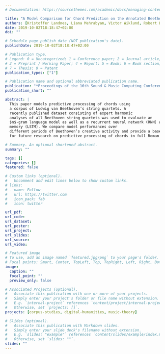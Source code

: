 ```yaml
---
# Documentation: https://sourcethemes.com/academic/docs/managing-content/

title: "A Model Comparison for Chord Prediction on the Annotated Beethoven Corpus"
authors: [Kristoffer Landnes, Liana Mehrabyan, Victor Wiklund, Robert Lieck, admin, Martin Rohrmeier]
date: 2019-10-02T18:18:47+02:00
doi: ""

# Schedule page publish date (NOT publication's date).
publishDate: 2019-10-02T18:18:47+02:00

# Publication type.
# Legend: 0 = Uncategorized; 1 = Conference paper; 2 = Journal article;
# 3 = Preprint / Working Paper; 4 = Report; 5 = Book; 6 = Book section;
# 7 = Thesis; 8 = Patent
publication_types: ["1"]

# Publication name and optional abbreviated publication name.
publication: "*Proceedings of the 16th Sound & Music Computing Conference (SMC 2019)*"
publication_short: ""

abstract: |
  This paper models predictive processing of chords using
  a corpus of Ludwig van Beethoven’s string quartets. A
  recently published dataset consisting of expert harmonic
  analyses of all Beethoven string quartets was used to evaluate an 
  $n$-gram language model as well as a recurrent neural network (RNN) architecture based on long-short-term
  memory (LSTM). We compare model performances over
  different periods of Beethoven’s creative activity and provide a baseline 
  for future research on predictive processing of chords in full Roman numeral representation on this dataset

# Summary. An optional shortened abstract.
summary: ""

tags: []
categories: []
featured: false

# Custom links (optional).
#   Uncomment and edit lines below to show custom links.
# links:
# - name: Follow
#   url: https://twitter.com
#   icon_pack: fab
#   icon: twitter

url_pdf:
url_code:
url_dataset:
url_poster:
url_project:
url_slides:
url_source:
url_video:

# Featured image
# To use, add an image named `featured.jpg/png` to your page's folder.
# Focal points: Smart, Center, TopLeft, Top, TopRight, Left, Right, BottomLeft, Bottom, BottomRight.
image:
  caption: ""
  focal_point: ""
  preview_only: false

# Associated Projects (optional).
#   Associate this publication with one or more of your projects.
#   Simply enter your project's folder or file name without extension.
#   E.g. `internal-project` references `content/project/internal-project/index.md`.
#   Otherwise, set `projects: []`.
projects: [corpus-studies, digital-humanities, music-theory]

# Slides (optional).
#   Associate this publication with Markdown slides.
#   Simply enter your slide deck's filename without extension.
#   E.g. `slides: "example"` references `content/slides/example/index.md`.
#   Otherwise, set `slides: ""`.
slides: ""
---
```


